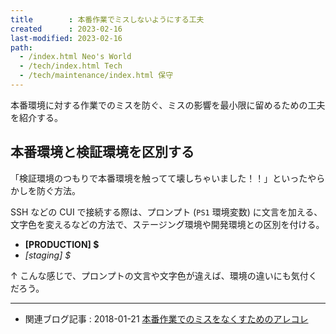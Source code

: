 ```yaml
---
title        : 本番作業でミスしないようにする工夫
created      : 2023-02-16
last-modified: 2023-02-16
path:
  - /index.html Neo's World
  - /tech/index.html Tech
  - /tech/maintenance/index.html 保守
---
```


本番環境に対する作業でのミスを防ぐ、ミスの影響を最小限に留めるための工夫を紹介する。


## 本番環境と検証環境を区別する

「検証環境のつもりで本番環境を触ってて壊しちゃいました！！」といったやらかしを防ぐ方法。

SSH などの CUI で接続する際は、プロンプト (`PS1` 環境変数) に文言を加える、文字色を変えるなどの方法で、ステージング環境や開発環境との区別を付ける。

- **[PRODUCTION] $**
- *[staging] $*

↑ こんな感じで、プロンプトの文言や文字色が違えば、環境の違いにも気付くだろう。


-----


- 関連ブログ記事 : 2018-01-21 [本番作業でのミスをなくすためのアレコレ](/blog/2018/01/21-01.html)
